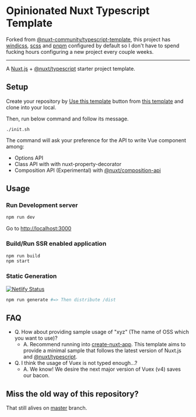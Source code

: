 # Opinionated Nuxt Typescript Template

Forked from [@nuxt-community/typescript-template](https://github.com/nuxt-community/typescript-template),
this project has [windicss](https://github.com/windicss/windicss), [scss](https://sass-lang.com/) and [pnpm](https://github.com/pnpm/pnpm) configured by default so I don't have to spend fucking hours configuring a new project every couple weeks.

--------

A [Nuxt.js](https://github.com/nuxt/nuxt.js) + [@nuxt/typescript](https://github.com/nuxt/typescript) starter project template.

## Setup

Create your repository by [Use this template](https://github.com/nuxt-community/typescript-template/generate) button from [this template](https://github.com/nuxt-community/typescript-template) and clone into your local.

Then, run below command and follow its message.

```
./init.sh
```

The command will ask your preference for the API to write Vue component among:

- Options API
- Class API with with nuxt-property-decorator
- Composition API (Experimental) with [@nuxt/composition-api](https://github.com/nuxt-community/composition-api)

## Usage

### Run Development server

```sh
npm run dev
```

Go to [http://localhost:3000](http://localhost:3000)

### Build/Run SSR enabled application

```sh
npm run build
npm start
```

### Static Generation

[![Netlify Status](https://api.netlify.com/api/v1/badges/e5bf3478-1cb8-44c4-8aeb-040083bd39ca/deploy-status)](https://nuxt-ts-template.netlify.com/)

```sh
npm run generate #=> Then distribute /dist
```

## FAQ

- Q. How about providing sample usage of "xyz" (The name of OSS which you want to use)?
  - A. Recommend running into [create-nuxt-app](https://github.com/nuxt/create-nuxt-app). This template aims to provide a minimal sample that follows the latest version of Nuxt.js and [@nuxt/typescript](https://github.com/nuxt/typescript). 
- Q. I think the usage of Vuex is not typed enough...?
  - A. We know! We desire the next major version of Vuex (v4) saves our bacon.

## Miss the old way of this repository?

That still alives on [master](https://github.com/nuxt-community/typescript-template/tree/master) branch.
